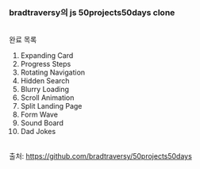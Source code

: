### bradtraversy의 js 50projects50days clone

<br />
완료 목록

1. Expanding Card
2. Progress Steps
3. Rotating Navigation
4. Hidden Search
5. Blurry Loading
6. Scroll Animation
7. Split Landing Page
8. Form Wave
9. Sound Board
10. Dad Jokes

<br />
출처: <a href="https://github.com/bradtraversy/50projects50days" target="_blank" rel="noreferrer noopenner">https://github.com/bradtraversy/50projects50days</a>

